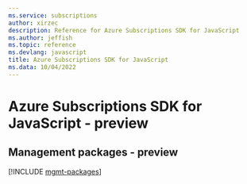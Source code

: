 ```yaml
---
ms.service: subscriptions
author: xirzec
description: Reference for Azure Subscriptions SDK for JavaScript
ms.author: jeffish
ms.topic: reference
ms.devlang: javascript
title: Azure Subscriptions SDK for JavaScript
ms.data: 10/04/2022
---
```

# Azure Subscriptions SDK for JavaScript - preview

## Management packages - preview
[!INCLUDE [mgmt-packages](subscriptions-mgmt-index.md)]
